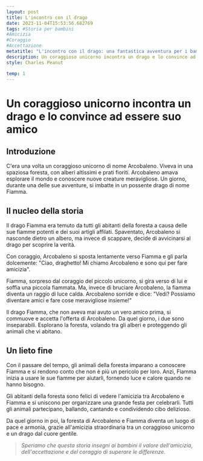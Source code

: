 ```yaml
---
layout: post
title: L'incontro con il drago
date: 2023-11-04T15:53:56.682769
tags: #Storia per bambini
#Amicizia
#Coraggio
#Accettazione
metatitle: "L'incontro con il drago: una fantastica avventura per i bambini alla scoperta di importanti valori"
description: Un coraggioso unicorno incontra un drago e lo convince ad essere suo amico. Scopri la storia di Arcobaleno e Fiamma, due creature meravigliose che insegnano ai bambini il valore dell'amicizia, dell'accettazione e del coraggio di superare le differenze. Leggi ora!
style: Charles Peanut

temp: 1
---
```

# Un coraggioso unicorno incontra un drago e lo convince ad essere suo amico

## Introduzione

C'era una volta un coraggioso unicorno di nome Arcobaleno. Viveva in una spaziosa foresta, con alberi altissimi e prati fioriti. Arcobaleno amava esplorare il mondo e conoscere nuove creature meravigliose. Un giorno, durante una delle sue avventure, si imbatte in un possente drago di nome Fiamma.

## Il nucleo della storia

Il drago Fiamma era temuto da tutti gli abitanti della foresta a causa delle sue fiamme potenti e dei suoi artigli affilati. Spaventato, Arcobaleno si nasconde dietro un albero, ma invece di scappare, decide di avvicinarsi al drago per scoprire la verità.

Con coraggio, Arcobaleno si sposta lentamente verso Fiamma e gli parla dolcemente: "Ciao, draghetto! Mi chiamo Arcobaleno e sono qui per fare amicizia".

Fiamma, sorpreso dal coraggio del piccolo unicorno, si gira verso di lui e soffia una piccola fiammata. Ma, invece di bruciare Arcobaleno, la fiamma diventa un raggio di luce calda. Arcobaleno sorride e dice: "Vedi? Possiamo diventare amici e fare cose meravigliose insieme!"

Il drago Fiamma, che non aveva mai avuto un vero amico prima, si commuove e accetta l'offerta di Arcobaleno. Da quel giorno, i due sono inseparabili. Esplorano la foresta, volando tra gli alberi e proteggendo gli animali che vi abitano.

## Un lieto fine

Con il passare del tempo, gli animali della foresta imparano a conoscere Fiamma e si rendono conto che non è più un pericolo per loro. Anzi, Fiamma inizia a usare le sue fiamme per aiutarli, fornendo luce e calore quando ne hanno bisogno.

Gli abitanti della foresta sono felici di vedere l'amicizia tra Arcobaleno e Fiamma e si uniscono per organizzare una grande festa per celebrarli. Tutti gli animali partecipano, ballando, cantando e condividendo cibo delizioso.

Da quel giorno in poi, la foresta di Arcobaleno e Fiamma diventa un luogo di pace e armonia, grazie all'amicizia straordinaria tra un coraggioso unicorno e un drago dal cuore gentile.

> _Speriamo che questa storia insegni ai bambini il valore dell'amicizia, dell'accettazione e del coraggio di superare le differenze._

        